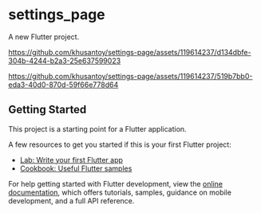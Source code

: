 # settings_page

A new Flutter project.


https://github.com/khusantoy/settings-page/assets/119614237/d134dbfe-304b-4244-b2a3-25e637599023



https://github.com/khusantoy/settings-page/assets/119614237/519b7bb0-eda3-40d0-870d-59f66e778d64


## Getting Started

This project is a starting point for a Flutter application.

A few resources to get you started if this is your first Flutter project:

- [Lab: Write your first Flutter app](https://docs.flutter.dev/get-started/codelab)
- [Cookbook: Useful Flutter samples](https://docs.flutter.dev/cookbook)

For help getting started with Flutter development, view the
[online documentation](https://docs.flutter.dev/), which offers tutorials,
samples, guidance on mobile development, and a full API reference.
